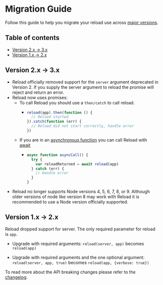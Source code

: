 # Migration Guide

Follow this guide to help you migrate your reload use across [major versions](https://docs.npmjs.com/about-semantic-versioning).

## Table of contents

* [Version 2.x -> 3.x](#version-2x-3x)
* [Version 1.x -> 2.x](#version-1x-2x)

## Version 2.x -> 3.x

* Reload officially removed support for the `server` argument deprecated in Version 2. If you supply the server argument to reload the promise will reject and return an error.
* Reload now uses promises:
  * To call Reload you should use a `then/catch` to call reload.
      * ```javascript
        reload(app).then(function () {
          // Reload started
        }).catch(function (err) {
          // Reload did not start correctly, handle error
        })
        ```
  * If you are in an [asynchronous function](https://developer.mozilla.org/en-US/docs/Web/JavaScript/Reference/Statements/async_function) you can call Reload with [await](https://developer.mozilla.org/en-US/docs/Web/JavaScript/Reference/Operators/await)
      * ```javascript
        async function asyncCall() {
          try {
            var reloadReturned = await reload(app)
          } catch (err) {
            // Handle error
          }
        }
        ```
* Reload no longer supports Node versions 4, 5, 6, 7, 8, or 9. Although older versions of node like version 8 may work with Reload it is recommended to use a Node version officially supported.

## Version 1.x -> 2.x

Reload dropped support for server. The only required parameter for reload is `app`.

* Upgrade with required arguments: `reload(server, app)` becomes `reload(app)`

* Upgrade with required arguments and the one optional argument: `reload(server, app, true)` becomes `reload(app, {verbose: true})`

To read more about the API breaking changes please refer to the [changelog](CHANGELOG.md#version-200).
